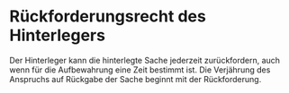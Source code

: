 # Rückforderungsrecht des Hinterlegers

Der Hinterleger kann die hinterlegte Sache jederzeit zurückfordern, auch wenn für die Aufbewahrung eine Zeit bestimmt ist. Die Verjährung des Anspruchs auf Rückgabe der Sache beginnt mit der Rückforderung. 

